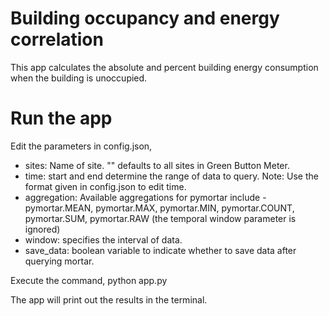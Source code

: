 # Building occupancy and energy correlation

This app calculates the absolute and percent building energy consumption when the building is unoccupied.

# Run the app
Edit the parameters in config.json,
- sites: Name of site. "" defaults to all sites in Green Button Meter. 
- time: start and end determine the range of data to query. Note: Use the format given in config.json to edit time.
- aggregation: Available aggregations for pymortar include - pymortar.MEAN, pymortar.MAX, pymortar.MIN, pymortar.COUNT, pymortar.SUM, pymortar.RAW (the temporal window parameter is ignored)
- window: specifies the interval of data.
- save_data: boolean variable to indicate whether to save data after querying mortar.

Execute the command,
python app.py

The app will print out the results in the terminal.
